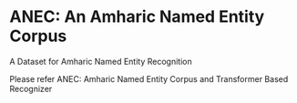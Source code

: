 # ANEC: An Amharic Named Entity Corpus
A Dataset for Amharic Named Entity Recognition

Please refer ANEC: Amharic Named Entity Corpus and Transformer Based Recognizer
